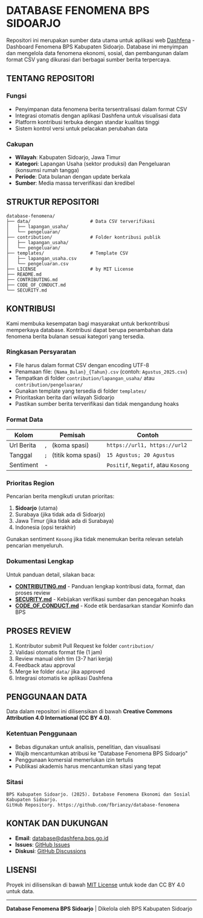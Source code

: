 # DATABASE FENOMENA BPS SIDOARJO

Repositori ini merupakan sumber data utama untuk aplikasi web [Dashfena](https://github.com/fbrianzy/dashfena) - Dashboard Fenomena BPS Kabupaten Sidoarjo. Database ini menyimpan dan mengelola data fenomena ekonomi, sosial, dan pembangunan dalam format CSV yang dikurasi dari berbagai sumber berita terpercaya.

## TENTANG REPOSITORI

### Fungsi
- Penyimpanan data fenomena berita tersentralisasi dalam format CSV
- Integrasi otomatis dengan aplikasi Dashfena untuk visualisasi data
- Platform kontribusi terbuka dengan standar kualitas tinggi
- Sistem kontrol versi untuk pelacakan perubahan data

### Cakupan
- **Wilayah**: Kabupaten Sidoarjo, Jawa Timur
- **Kategori**: Lapangan Usaha (sektor produksi) dan Pengeluaran (konsumsi rumah tangga)
- **Periode**: Data bulanan dengan update berkala
- **Sumber**: Media massa terverifikasi dan kredibel

## STRUKTUR REPOSITORI

```
database-fenomena/
├── data/                      # Data CSV terverifikasi
│   ├── lapangan_usaha/
│   └── pengeluaran/
├── contribution/              # Folder kontribusi publik
│   ├── lapangan_usaha/
│   └── pengeluaran/
├── templates/                 # Template CSV
│   ├── lapangan_usaha.csv
│   └── pengeluaran.csv
├── LICENSE                    # by MIT License
├── README.md
├── CONTRIBUTING.md
├── CODE_OF_CONDUCT.md
└── SECURITY.md
```

## KONTRIBUSI

Kami membuka kesempatan bagi masyarakat untuk berkontribusi memperkaya database. Kontribusi dapat berupa penambahan data fenomena berita bulanan sesuai kategori yang tersedia.

### Ringkasan Persyaratan

- File harus dalam format CSV dengan encoding UTF-8
- Penamaan file: `{Nama_Bulan}_{Tahun}.csv` (contoh: `Agustus_2025.csv`)
- Tempatkan di folder `contribution/lapangan_usaha/` atau `contribution/pengeluaran/`
- Gunakan template yang tersedia di folder `templates/`
- Prioritaskan berita dari wilayah Sidoarjo
- Pastikan sumber berita terverifikasi dan tidak mengandung hoaks

### Format Data

| Kolom | Pemisah | Contoh |
|-------|---------|--------|
| Url Berita | `, ` (koma spasi) | `https://url1, https://url2` |
| Tanggal | `; ` (titik koma spasi) | `15 Agustus; 20 Agustus` |
| Sentiment | - | `Positif`, `Negatif`, atau `Kosong` |

### Prioritas Region

Pencarian berita mengikuti urutan prioritas:
1. **Sidoarjo** (utama)
2. Surabaya (jika tidak ada di Sidoarjo)
3. Jawa Timur (jika tidak ada di Surabaya)
4. Indonesia (opsi terakhir)

Gunakan sentiment `Kosong` jika tidak menemukan berita relevan setelah pencarian menyeluruh.

### Dokumentasi Lengkap

Untuk panduan detail, silakan baca:

- **[CONTRIBUTING.md](CONTRIBUTING.md)** - Panduan lengkap kontribusi data, format, dan proses review
- **[SECURITY.md](SECURITY.md)** - Kebijakan verifikasi sumber dan pencegahan hoaks
- **[CODE_OF_CONDUCT.md](CODE_OF_CONDUCT.md)** - Kode etik berdasarkan standar Kominfo dan BPS

## PROSES REVIEW

1. Kontributor submit Pull Request ke folder `contribution/`
2. Validasi otomatis format file (1 jam)
3. Review manual oleh tim (3-7 hari kerja)
4. Feedback atau approval
5. Merge ke folder `data/` jika approved
6. Integrasi otomatis ke aplikasi Dashfena

## PENGGUNAAN DATA

Data dalam repositori ini dilisensikan di bawah **Creative Commons Attribution 4.0 International (CC BY 4.0)**.

### Ketentuan Penggunaan
- Bebas digunakan untuk analisis, penelitian, dan visualisasi
- Wajib mencantumkan atribusi ke "Database Fenomena BPS Sidoarjo"
- Penggunaan komersial memerlukan izin tertulis
- Publikasi akademis harus mencantumkan sitasi yang tepat

### Sitasi
```
BPS Kabupaten Sidoarjo. (2025). Database Fenomena Ekonomi dan Sosial Kabupaten Sidoarjo. 
GitHub Repository. https://github.com/fbrianzy/database-fenomena
```

## KONTAK DAN DUKUNGAN

- **Email**: database@dashfena.bps.go.id
- **Issues**: [GitHub Issues](https://github.com/fbrianzy/database-fenomena/issues)
- **Diskusi**: [GitHub Discussions](https://github.com/fbrianzy/database-fenomena/discussions)

## LISENSI

Proyek ini dilisensikan di bawah [MIT License](LICENSE) untuk kode dan CC BY 4.0 untuk data.

---

**Database Fenomena BPS Sidoarjo** | Dikelola oleh BPS Kabupaten Sidoarjo
